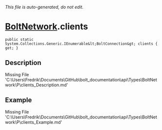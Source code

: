 *This file is auto-generated, do not edit.*

# [BoltNetwork](Types/BoltNetwork.md).clients
`public static System.Collections.Generic.IEnumerable&lt;BoltConnection&gt; clients { get; }`
## Description
Missing File 'C:\Users\Fredrik\Documents\GitHub\bolt_documentation\api\Types\BoltNetwork\P\clients_Description.md'
## Example
Missing File 'C:\Users\Fredrik\Documents\GitHub\bolt_documentation\api\Types\BoltNetwork\P\clients_Example.md'
